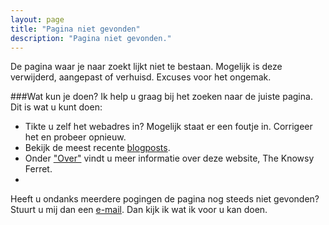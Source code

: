 ```yaml
---
layout: page
title: "Pagina niet gevonden"
description: "Pagina niet gevonden."
---  
```


De pagina waar je naar zoekt lijkt niet te bestaan. Mogelijk is deze
verwijderd, aangepast of verhuisd. Excuses voor het ongemak.

###Wat kun je doen?
Ik help u graag bij het zoeken naar de juiste pagina. Dit is wat u kunt doen:

<ul>
<li>Tikte u zelf het webadres in? Mogelijk staat er een foutje
in. Corrigeer het en probeer opnieuw.</li>
<li>Bekijk de meest recente <a href="http://theknowsyferret.github.io/articles/">blogposts</a>.</li>
<li> Onder <a href="http://theknowsyferret.github.io/about/">"Over"</a> vindt u meer
informatie over deze website, The Knowsy Ferret.</li>
<li>
<script type="text/javascript">
  var GOOG_FIXURL_LANG = 'nl';
  var GOOG_FIXURL_SITE = '{{ site.url }}'
</script>
<script type="text/javascript"
  src="http://linkhelp.clients.google.com/tbproxy/lh/wm/fixurl.js">
</script>
</li>
</ul>

Heeft u ondanks meerdere pogingen de pagina nog steeds niet gevonden? Stuurt
u mij dan een <a href="mailto:theknowsyferret@gmail.com" target="_top">e-mail</a>. Dan kijk ik wat ik voor u kan doen.







  
